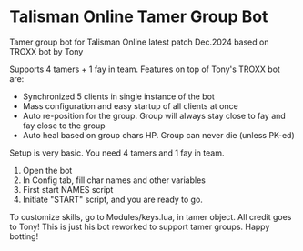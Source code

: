 # Talisman Online Tamer Group Bot
Tamer group bot for Talisman Online latest patch Dec.2024 based on TROXX bot by Tony

Supports 4 tamers + 1 fay in team.
Features on top of Tony's TROXX bot are:
- Synchronized 5 clients in single instance of the bot
- Mass configuration and easy startup of all clients at once
- Auto re-position for the group. Group will always stay close to fay and fay close to the group
- Auto heal based on group chars HP. Group can never die (unless PK-ed)
  
Setup is very basic.
You need 4 tamers and 1 fay in team.
1. Open the bot
2. In Config tab, fill char names and other variables
3. First start NAMES script
4. Initiate "START" script, and you are ready to go.

To customize skills, go to Modules/keys.lua, in tamer object.
All credit goes to Tony! This is just his bot reworked to support tamer groups. Happy botting!
